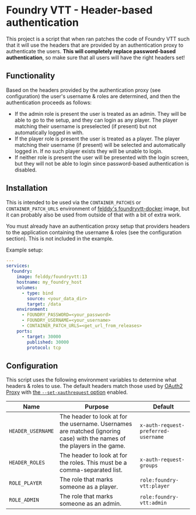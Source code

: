 # Foundry VTT - Header-based authentication

This project is a script that when ran patches the code of Foundry VTT such that it will use the headers that are
provided by an authentication proxy to authenticate the users. **This will completely replace password-based
authentication**, so make sure that all users will have the right headers set!

## Functionality

Based on the headers provided by the authentication proxy (see configuration) the user's username & roles are
determined, and then the authentication proceeds as follows:

- If the admin role is present the user is treated as an admin. They will be able to go to the setup, and they can login
  as any player. The player matching their username is preselected (if present) but not automatically logged in with.
- If the player role is present the user is treated as a player. The player matching their username (if present) will be
  selected and automatically logged in. If no such player exists they will be unable to login.
- If neither role is present the user will be presented with the login screen, but they will not be able to login since
  password-based authentication is disabled.

## Installation

This is intended to be used via the `CONTAINER_PATCHES` or `CONTAINER_PATCH_URLS` environment of [felddy's
foundryvtt-docker](https://github.com/felddy/foundryvtt-docker) image, but it can probably also be used from outside of
that with a bit of extra work.

You must already have an authentication proxy setup that providers headers to the application containing the username &
roles (see the configuration section). This is not included in the example.

Example setup:

```yaml
---
services:
  foundry:
    image: felddy/foundryvtt:13
    hostname: my_foundry_host
    volumes:
      - type: bind
        source: <your_data_dir>
        target: /data
    environment:
      - FOUNDRY_PASSWORD=<your_password>
      - FOUNDRY_USERNAME=<your_username>
      - CONTAINER_PATCH_URLS=<get_url_from_releases>
    ports:
      - target: 30000
        published: 30000
        protocol: tcp
```

## Configuration

This script uses the following environment variables to determine what headers & roles to use. The default headers match
those used by [OAuth2 Proxy](https://oauth2-proxy.github.io/oauth2-proxy/) with [the `--set-xauthrequest`
option](https://oauth2-proxy.github.io/oauth2-proxy/configuration/overview?_highlight=xauth#header-options) enabled.

| Name | Purpose | Default |
| --- | --- | --- |
| `HEADER_USERNAME` | The header to look at for the username. Usernames are matched (ignoring case) with the names of the players in the game. | `x-auth-request-preferred-username` |
| `HEADER_ROLES` | The header to look at for the roles. This must be a comma-separated list. | `x-auth-request-groups` |
| `ROLE_PLAYER` | The role that marks someone as a player. | `role:foundry-vtt:player` |
| `ROLE_ADMIN` | The role that marks someone as an admin. | `role:foundry-vtt:admin` |
